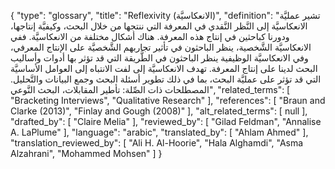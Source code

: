 {
    "type": "glossary",
    "title": "Reflexivity (الانعكاسيَّة)",
    "definition": "تشير عمليَّة الانعكاسيَّة إلى النَّظر النَّقدي في المعرفة التي ننتجها من خلال البحث، وكيفيَّة إنتاجها، ودورنا كباحثين في إنتاج هذه المعرفة.  هناك أشكال مختلفة من الانعكاسيَّة. ففي الانعكاسيَّة الشَّخصية، ينظر الباحثون في تأثير تجاربهم الشَّخصيَّة على الإنتاج المعرفي، وفي الانعكاسيَّة الوظيفية ينظر الباحثون في الطَّريقة التي قد تؤثر بها أدوات وأساليب البحث لدينا على إنتاج المعرفة.  تهدف الانعكاسيَّة إلى لفت الانتباه إلى العوامل الأساسيَّة التي قد تؤثر على عمليَّة البحث، بما في ذلك تطوير أسئلة البحث وجمع البيانات والتَّحليل. المصطلحات ذات الصِّلة: تأطير المقابلات،  البحث النَّوعي",
    "related_terms": [
        "Bracketing Interviews",
        "Qualitative Research"
    ],
    "references": [
        "Braun and Clarke (2013)",
        "Finlay and Gough (2008)"
    ],
    "alt_related_terms": [
        null
    ],
    "drafted_by": [
        "Claire Melia"
    ],
    "reviewed_by": [
        "Gilad Feldman",
        "Annalise A. LaPlume"
    ],
    "language": "arabic",
    "translated_by": [
        "Ahlam Ahmed"
    ],
    "translation_reviewed_by": [
        "Ali H. Al-Hoorie",
        "Hala Alghamdi",
        "Asma Alzahrani",
        "Mohammed Mohsen"
    ]
}